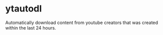 # ytautodl
Automatically download content from youtube creators that was created within the last 24 hours.
